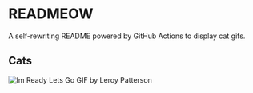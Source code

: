 # READMEOW

A self-rewriting README powered by GitHub Actions to display cat gifs.

## Cats

![Im Ready Lets Go GIF by Leroy Patterson](https://media4.giphy.com/media/CjmvTCZf2U3p09Cn0h/200.gif?cid=9acd02dawe2onldnufkwm7iqc098oojl2x4cf6lqaq3qp0k1&ep=v1_gifs_search&rid=200.gif&ct=g)
